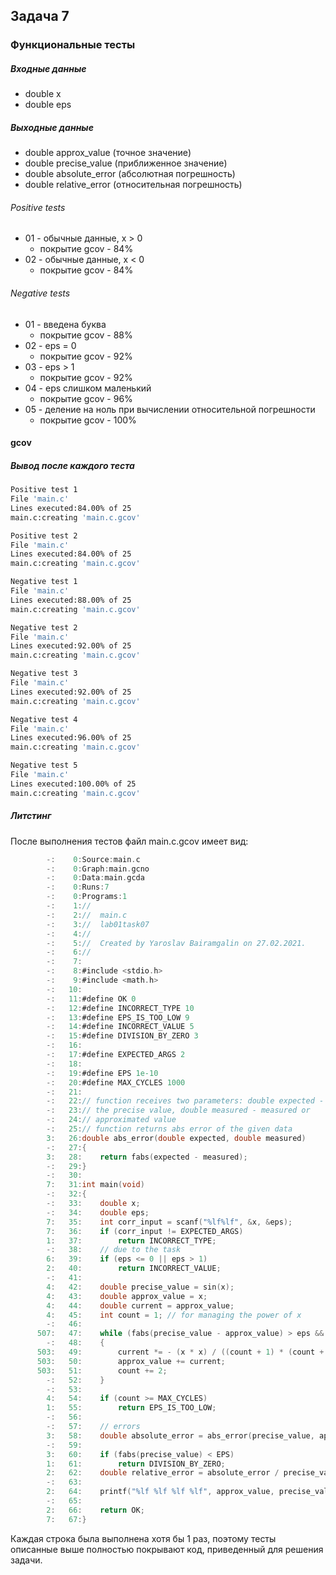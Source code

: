 ## Задача 7

### Функциональные тесты

##### Входные данные

- double x
- double eps

##### Выходные данные

- double approx_value (точное значение)
- double precise_value (приближенное значение)
- double absolute_error (абсолютная погрешность)
- double relative_error (относительная погрешность)

###### Positive tests

- 01 - обычные данные, x > 0
    - покрытие gcov - 84%
- 02 - обычные данные, x < 0
    - покрытие gcov - 84%

###### Negative tests

- 01 - введена буква
    - покрытие gcov - 88%
- 02 - eps = 0
    - покрытие gcov - 92%
- 03 - eps > 1
    - покрытие gcov - 92%
- 04 - eps слишком маленький
    - покрытие gcov - 96%
- 05 - деление на ноль при вычислении относительной погрешности
    - покрытие gcov - 100%

#### gcov
##### Вывод после каждого теста

```bash
Positive test 1
File 'main.c'
Lines executed:84.00% of 25
main.c:creating 'main.c.gcov'

Positive test 2
File 'main.c'
Lines executed:84.00% of 25
main.c:creating 'main.c.gcov'

Negative test 1
File 'main.c'
Lines executed:88.00% of 25
main.c:creating 'main.c.gcov'

Negative test 2
File 'main.c'
Lines executed:92.00% of 25
main.c:creating 'main.c.gcov'

Negative test 3
File 'main.c'
Lines executed:92.00% of 25
main.c:creating 'main.c.gcov'

Negative test 4
File 'main.c'
Lines executed:96.00% of 25
main.c:creating 'main.c.gcov'

Negative test 5
File 'main.c'
Lines executed:100.00% of 25
main.c:creating 'main.c.gcov'
```

##### Литстинг
После выполнения тестов файл main.c.gcov имеет вид:
```C
        -:    0:Source:main.c
        -:    0:Graph:main.gcno
        -:    0:Data:main.gcda
        -:    0:Runs:7
        -:    0:Programs:1
        -:    1://
        -:    2://  main.c
        -:    3://  lab01task07
        -:    4://
        -:    5://  Created by Yaroslav Bairamgalin on 27.02.2021.
        -:    6://
        -:    7:
        -:    8:#include <stdio.h>
        -:    9:#include <math.h>
        -:   10:
        -:   11:#define OK 0
        -:   12:#define INCORRECT_TYPE 10
        -:   13:#define EPS_IS_TOO_LOW 9
        -:   14:#define INCORRECT_VALUE 5
        -:   15:#define DIVISION_BY_ZERO 3
        -:   16:
        -:   17:#define EXPECTED_ARGS 2
        -:   18:
        -:   19:#define EPS 1e-10
        -:   20:#define MAX_CYCLES 1000
        -:   21:
        -:   22:// function receives two parameters: double expected -
        -:   23:// the precise value, double measured - measured or
        -:   24:// approximated value
        -:   25:// function returns abs error of the given data
        3:   26:double abs_error(double expected, double measured)
        -:   27:{
        3:   28:    return fabs(expected - measured);
        -:   29:}
        -:   30:
        7:   31:int main(void)
        -:   32:{
        -:   33:    double x;
        -:   34:    double eps;
        7:   35:    int corr_input = scanf("%lf%lf", &x, &eps);
        7:   36:    if (corr_input != EXPECTED_ARGS)
        1:   37:        return INCORRECT_TYPE;
        -:   38:    // due to the task
        6:   39:    if (eps <= 0 || eps > 1)
        2:   40:        return INCORRECT_VALUE;
        -:   41:    
        4:   42:    double precise_value = sin(x);
        4:   43:    double approx_value = x;
        4:   44:    double current = approx_value;
        4:   45:    int count = 1; // for managing the power of x
        -:   46:    
      507:   47:    while (fabs(precise_value - approx_value) > eps && count <= MAX_CYCLES)
        -:   48:    {
      503:   49:        current *= - (x * x) / ((count + 1) * (count + 2));
      503:   50:        approx_value += current;
      503:   51:        count += 2;
        -:   52:    }
        -:   53:
        4:   54:    if (count >= MAX_CYCLES)
        1:   55:        return EPS_IS_TOO_LOW;
        -:   56:    
        -:   57:    // errors
        3:   58:    double absolute_error = abs_error(precise_value, approx_value);
        -:   59:
        3:   60:    if (fabs(precise_value) < EPS)
        1:   61:        return DIVISION_BY_ZERO;
        2:   62:    double relative_error = absolute_error / precise_value;
        -:   63:
        2:   64:    printf("%lf %lf %lf %lf", approx_value, precise_value, absolute_error, relative_error);
        -:   65:
        2:   66:    return OK;
        7:   67:}
```

Каждая строка была выполнена хотя бы 1 раз, поэтому тесты описанные выше
полностью покрывают код, приведенный для решения задачи.
